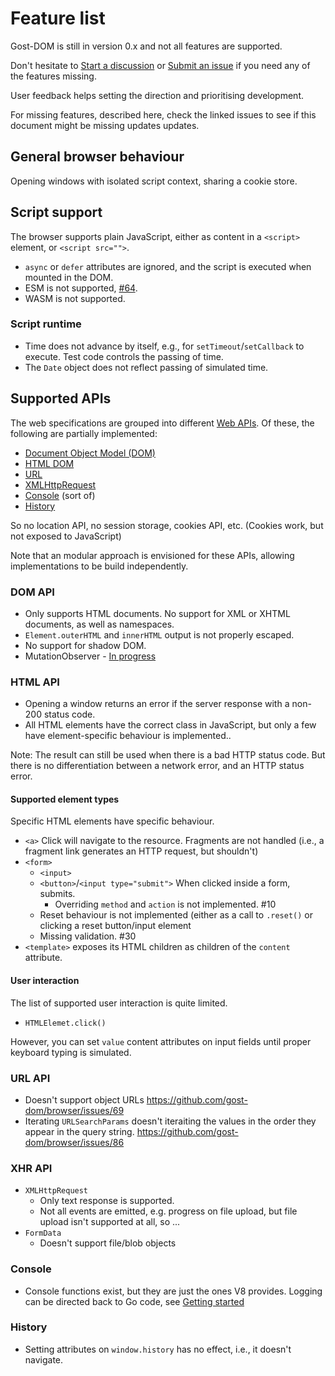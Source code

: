 # Feature list

Gost-DOM is still in version 0.x and not all features are supported.

Don't hesitate to [Start a
discussion](https://github.com/orgs/gost-dom/discussions) or [Submit an
issue](https://github.com/gost-dom/browser/issues?q=sort%3Aupdated-desc+is%3Aissue+is%3Aopen)
if you need any of the features missing.

User feedback helps setting the direction and prioritising development.

For missing features, described here, check the linked issues to see if this
document might be missing updates updates.

## General browser behaviour

Opening windows with isolated script context, sharing a cookie store.

## Script support

The browser supports plain JavaScript, either as content in a `<script>`
element, or `<script src="">`.

- `async` or `defer` attributes are ignored, and the script is executed when
mounted in the DOM. 
- ESM is not supported, [#64](https://github.com/gost-dom/browser/issues/64).
- WASM is not supported.

### Script runtime

- Time does not advance by itself, e.g., for `setTimeout`/`setCallback` to
execute. Test code controls the passing of time.
- The `Date` object does not reflect passing of simulated time.

## Supported APIs

The web specifications are grouped into different [Web
APIs](https://developer.mozilla.org/en-US/docs/Web/API). Of these, the following
are partially implemented:

- [Document Object Model (DOM)](https://developer.mozilla.org/en-US/docs/Web/API/Document_Object_Model)
- [HTML DOM](https://developer.mozilla.org/en-US/docs/Web/API/HTML_DOM_API)
- [URL](https://developer.mozilla.org/en-US/docs/Web/API/URL_API)
- [XMLHttpRequest](https://developer.mozilla.org/en-US/docs/Web/API/XMLHttpRequest_API)
- [Console](https://developer.mozilla.org/en-US/docs/Web/API/console) (sort of)
- [History](https://developer.mozilla.org/en-US/docs/Web/API/History_API)

So no location API, no session storage, cookies API, etc. (Cookies work, but not
exposed to JavaScript)

Note that an modular approach is envisioned for these APIs, allowing
implementations to be build independently.

### DOM API

- Only supports HTML documents. No support for XML or XHTML documents, as well as namespaces.
- `Element.outerHTML` and `innerHTML` output is not properly escaped.
- No support for shadow DOM.
- MutationObserver - [In progress](https://github.com/gost-dom/browser/issues/65)

### HTML API

- Opening a window returns an error if the server response with a non-200 status code.
- All HTML elements have the correct class in JavaScript, but only a few have
element-specific behaviour is implemented..

Note: The result can still be used when there is a bad HTTP status code. But
there is no differentiation between a network error, and an HTTP status error.

#### Supported element types

Specific HTML elements have specific behaviour.

- `<a>` Click will navigate to the resource. Fragments are not handled (i.e., a
  fragment link generates an HTTP request, but shouldn't)
- `<form>`
    - `<input>`
    - `<button>`/`<input type="submit">` When clicked inside a form, submits.
        - Overriding `method` and `action` is not implemented. #10
    - Reset behaviour is not implemented (either as a call to `.reset()` or 
      clicking a reset button/input element
    - Missing validation. #30
- `<template>` exposes its HTML children as children of the `content` attribute.

#### User interaction

The list of supported user interaction is quite limited.

- `HTMLElemet.click()`

However, you can set `value` content attributes on input fields until proper
keyboard typing is simulated.

### URL API

- Doesn't support object URLs https://github.com/gost-dom/browser/issues/69
- Iterating `URLSearchParams` doesn't iteraiting the values in the order they
  appear in the query string. https://github.com/gost-dom/browser/issues/86

### XHR API

- `XMLHttpRequest`
    - Only text response is supported.
    - Not all events are emitted, e.g. progress on file upload, but file upload
      isn't supported at all, so ...
- `FormData`
    - Doesn't support file/blob objects

### Console

- Console functions exist, but they are just the ones V8 provides. Logging can
be directed back to Go code, see [Getting started](./Getting-started.md)

### History

- Setting attributes on `window.history` has no effect, i.e., it doesn't navigate.

